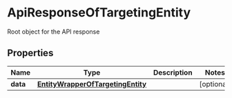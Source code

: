 

# ApiResponseOfTargetingEntity

Root object for the API response

## Properties

| Name | Type | Description | Notes |
|------------ | ------------- | ------------- | -------------|
|**data** | [**EntityWrapperOfTargetingEntity**](EntityWrapperOfTargetingEntity.md) |  |  [optional] |



